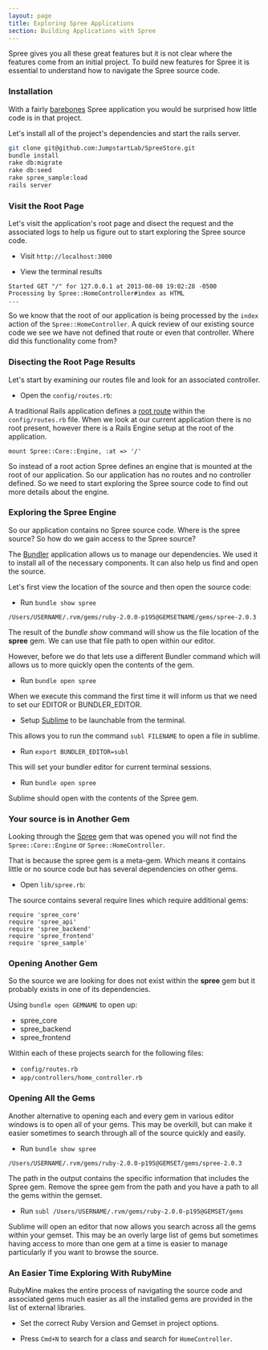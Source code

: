 ```yaml
---
layout: page
title: Exploring Spree Applications
section: Building Applications with Spree
---
```


Spree gives you all these great features but it is not clear where the features
come from an initial project. To build new features for Spree it is essential
to understand how to navigate the Spree source code.

### Installation

With a fairly [barebones](https://github.com/JumpstartLab/SpreeStore)
Spree application you would be surprised how little code is in that project.

Let's install all of the project's dependencies and start the rails server.

```bash
git clone git@github.com:JumpstartLab/SpreeStore.git
bundle install
rake db:migrate
rake db:seed
rake spree_sample:load
rails server
```

### Visit the Root Page

Let's visit the application's root page and disect the request and the
associated logs to help us figure out to start exploring the Spree source code.

* Visit `http://localhost:3000`

* View the terminal results

```
Started GET "/" for 127.0.0.1 at 2013-08-08 19:02:28 -0500
Processing by Spree::HomeController#index as HTML
...
```

So we know that the root of our application is being processed by the `index`
action of the `Spree::HomeController`. A quick review of our existing source
code we see we have not defined that route or even that controller. Where
did this functionality come from?

### Disecting the Root Page Results

Let's start by examining our routes file and look for an associated controller.

* Open the `config/routes.rb`:

A traditional Rails application defines a
[root route](http://guides.rubyonrails.org/routing.html#using-root) within
the `config/routes.rb` file. When we look at our current application there is
no root present, however there is a Rails Engine setup at the root of the
application.

```
mount Spree::Core::Engine, :at => '/'
```

So instead of a root action Spree defines an engine that is mounted at the
root of our application. So our application has no routes and no controller
defined. So we need to start exploring the Spree source code to find out
more details about the engine.

### Exploring the Spree Engine

So our application contains no Spree source code. Where is the spree source?
So how do we gain access to the Spree source?

The [Bundler](http://bundler.io/) application allows us to manage our
dependencies. We used it to install all of the necessary components. It can
also help us find and open the source.

Let's first view the location of the source and then open the source code:

* Run `bundle show spree`

```
/Users/USERNAME/.rvm/gems/ruby-2.0.0-p195@GEMSETNAME/gems/spree-2.0.3
```

The result of the *bundle show* command will show us the file location of
the **spree** gem. We can use that file path to open within our editor.

However, before we do that lets use a different Bundler command which will
allows us to more quickly open the contents of the gem.

* Run `bundle open spree`

When we execute this command the first time it will inform us that we need
to set our EDITOR or BUNDLER_EDITOR.

* Setup [Sublime](http://www.sublimetext.com/docs/2/osx_command_line.html)
  to be launchable from the terminal.

This allows you to run the command `subl FILENAME` to open a file in sublime.

* Run `export BUNDLER_EDITOR=subl`

This will set your bundler editor for current terminal sessions.

* Run `bundle open spree`

Sublime should open with the contents of the Spree gem.

### Your source is in Another Gem

Looking through the [Spree](http://rubygems.org/gems/spree) gem that was opened
you will not find the `Spree::Core::Engine` or `Spree::HomeController`.

That is because the spree gem is a meta-gem. Which means it contains little or
no source code but has several dependencies on other gems.

* Open `lib/spree.rb`:

The source contains several require lines which require additional gems:

```
require 'spree_core'
require 'spree_api'
require 'spree_backend'
require 'spree_frontend'
require 'spree_sample'
```

### Opening Another Gem

So the source we are looking for does not exist within the **spree** gem but
it probably exists in one of its dependencies.

Using `bundle open GEMNAME` to open up:

* spree_core
* spree_backend
* spree_frontend

Within each of these projects search for the following files:

* `config/routes.rb`
* `app/controllers/home_controller.rb`

### Opening All the Gems

Another alternative to opening each and every gem in various editor windows is
to open all of your gems. This may be overkill, but can make it easier sometimes
to search through all of the source quickly and easily.

* Run `bundle show spree`

```
/Users/USERNAME/.rvm/gems/ruby-2.0.0-p195@GEMSET/gems/spree-2.0.3
```

The path in the output contains the specific information that includes the
Spree gem. Remove the spree gem from the path and you have a path to all
the gems within the gemset.

* Run `subl /Users/USERNAME/.rvm/gems/ruby-2.0.0-p195@GEMSET/gems`

Sublime will open an editor that now allows you search across all the gems
within your gemset. This may be an overly large list of gems but sometimes
having access to more than one gem at a time is easier to manage particularly
if you want to browse the source.

### An Easier Time Exploring With RubyMine

RubyMine makes the entire process of navigating the source code and associated
gems much easier as all the installed gems are provided in the list of external
libraries.

* Set the correct Ruby Version and Gemset in project options.

* Press `Cmd+N` to search for a class and search for `HomeController`.
